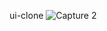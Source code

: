 ui-clone
![Capture 2](https://github.com/user-attachments/assets/6dcfc54a-26ce-4749-b3ff-35bff464488f)
